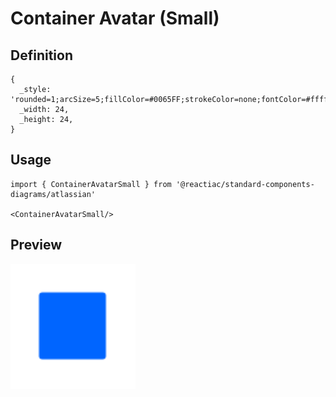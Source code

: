 # Container Avatar (Small)

## Definition

```
{
  _style: 'rounded=1;arcSize=5;fillColor=#0065FF;strokeColor=none;fontColor=#ffffff;align=center;verticalAlign=middle;whiteSpace=wrap;fontSize=10;fontStyle=1;html=1;sketch=0;',
  _width: 24,
  _height: 24,
}
```

## Usage

```
import { ContainerAvatarSmall } from '@reactiac/standard-components-diagrams/atlassian'

<ContainerAvatarSmall/>
```

## Preview

<img src="./container-avatar-small.png" width="200"/>
